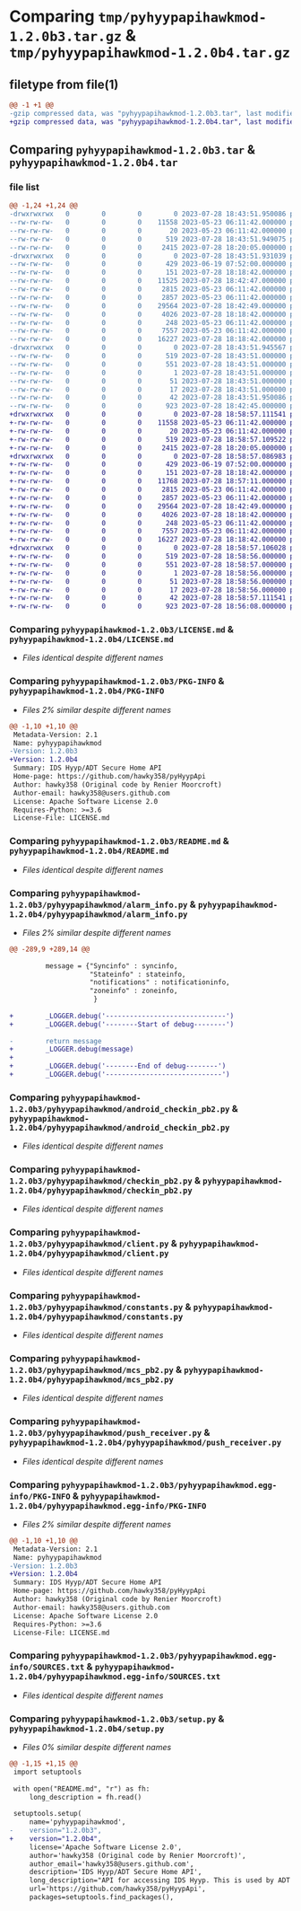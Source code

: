 # Comparing `tmp/pyhyypapihawkmod-1.2.0b3.tar.gz` & `tmp/pyhyypapihawkmod-1.2.0b4.tar.gz`

## filetype from file(1)

```diff
@@ -1 +1 @@
-gzip compressed data, was "pyhyypapihawkmod-1.2.0b3.tar", last modified: Fri Jul 28 18:43:51 2023, max compression
+gzip compressed data, was "pyhyypapihawkmod-1.2.0b4.tar", last modified: Fri Jul 28 18:58:57 2023, max compression
```

## Comparing `pyhyypapihawkmod-1.2.0b3.tar` & `pyhyypapihawkmod-1.2.0b4.tar`

### file list

```diff
@@ -1,24 +1,24 @@
-drwxrwxrwx   0        0        0        0 2023-07-28 18:43:51.950086 pyhyypapihawkmod-1.2.0b3/
--rw-rw-rw-   0        0        0    11558 2023-05-23 06:11:42.000000 pyhyypapihawkmod-1.2.0b3/LICENSE.md
--rw-rw-rw-   0        0        0       20 2023-05-23 06:11:42.000000 pyhyypapihawkmod-1.2.0b3/MANIFEST.in
--rw-rw-rw-   0        0        0      519 2023-07-28 18:43:51.949075 pyhyypapihawkmod-1.2.0b3/PKG-INFO
--rw-rw-rw-   0        0        0     2415 2023-07-28 18:20:05.000000 pyhyypapihawkmod-1.2.0b3/README.md
-drwxrwxrwx   0        0        0        0 2023-07-28 18:43:51.931039 pyhyypapihawkmod-1.2.0b3/pyhyypapihawkmod/
--rw-rw-rw-   0        0        0      429 2023-06-19 07:52:00.000000 pyhyypapihawkmod-1.2.0b3/pyhyypapihawkmod/__init__.py
--rw-rw-rw-   0        0        0      151 2023-07-28 18:18:42.000000 pyhyypapihawkmod-1.2.0b3/pyhyypapihawkmod/__main__.py
--rw-rw-rw-   0        0        0    11525 2023-07-28 18:42:47.000000 pyhyypapihawkmod-1.2.0b3/pyhyypapihawkmod/alarm_info.py
--rw-rw-rw-   0        0        0     2815 2023-05-23 06:11:42.000000 pyhyypapihawkmod-1.2.0b3/pyhyypapihawkmod/android_checkin_pb2.py
--rw-rw-rw-   0        0        0     2857 2023-05-23 06:11:42.000000 pyhyypapihawkmod-1.2.0b3/pyhyypapihawkmod/checkin_pb2.py
--rw-rw-rw-   0        0        0    29564 2023-07-28 18:42:49.000000 pyhyypapihawkmod-1.2.0b3/pyhyypapihawkmod/client.py
--rw-rw-rw-   0        0        0     4026 2023-07-28 18:18:42.000000 pyhyypapihawkmod-1.2.0b3/pyhyypapihawkmod/constants.py
--rw-rw-rw-   0        0        0      248 2023-05-23 06:11:42.000000 pyhyypapihawkmod-1.2.0b3/pyhyypapihawkmod/exceptions.py
--rw-rw-rw-   0        0        0     7557 2023-05-23 06:11:42.000000 pyhyypapihawkmod-1.2.0b3/pyhyypapihawkmod/mcs_pb2.py
--rw-rw-rw-   0        0        0    16227 2023-07-28 18:18:42.000000 pyhyypapihawkmod-1.2.0b3/pyhyypapihawkmod/push_receiver.py
-drwxrwxrwx   0        0        0        0 2023-07-28 18:43:51.945567 pyhyypapihawkmod-1.2.0b3/pyhyypapihawkmod.egg-info/
--rw-rw-rw-   0        0        0      519 2023-07-28 18:43:51.000000 pyhyypapihawkmod-1.2.0b3/pyhyypapihawkmod.egg-info/PKG-INFO
--rw-rw-rw-   0        0        0      551 2023-07-28 18:43:51.000000 pyhyypapihawkmod-1.2.0b3/pyhyypapihawkmod.egg-info/SOURCES.txt
--rw-rw-rw-   0        0        0        1 2023-07-28 18:43:51.000000 pyhyypapihawkmod-1.2.0b3/pyhyypapihawkmod.egg-info/dependency_links.txt
--rw-rw-rw-   0        0        0       51 2023-07-28 18:43:51.000000 pyhyypapihawkmod-1.2.0b3/pyhyypapihawkmod.egg-info/requires.txt
--rw-rw-rw-   0        0        0       17 2023-07-28 18:43:51.000000 pyhyypapihawkmod-1.2.0b3/pyhyypapihawkmod.egg-info/top_level.txt
--rw-rw-rw-   0        0        0       42 2023-07-28 18:43:51.950086 pyhyypapihawkmod-1.2.0b3/setup.cfg
--rw-rw-rw-   0        0        0      923 2023-07-28 18:42:45.000000 pyhyypapihawkmod-1.2.0b3/setup.py
+drwxrwxrwx   0        0        0        0 2023-07-28 18:58:57.111541 pyhyypapihawkmod-1.2.0b4/
+-rw-rw-rw-   0        0        0    11558 2023-05-23 06:11:42.000000 pyhyypapihawkmod-1.2.0b4/LICENSE.md
+-rw-rw-rw-   0        0        0       20 2023-05-23 06:11:42.000000 pyhyypapihawkmod-1.2.0b4/MANIFEST.in
+-rw-rw-rw-   0        0        0      519 2023-07-28 18:58:57.109522 pyhyypapihawkmod-1.2.0b4/PKG-INFO
+-rw-rw-rw-   0        0        0     2415 2023-07-28 18:20:05.000000 pyhyypapihawkmod-1.2.0b4/README.md
+drwxrwxrwx   0        0        0        0 2023-07-28 18:58:57.086983 pyhyypapihawkmod-1.2.0b4/pyhyypapihawkmod/
+-rw-rw-rw-   0        0        0      429 2023-06-19 07:52:00.000000 pyhyypapihawkmod-1.2.0b4/pyhyypapihawkmod/__init__.py
+-rw-rw-rw-   0        0        0      151 2023-07-28 18:18:42.000000 pyhyypapihawkmod-1.2.0b4/pyhyypapihawkmod/__main__.py
+-rw-rw-rw-   0        0        0    11768 2023-07-28 18:57:11.000000 pyhyypapihawkmod-1.2.0b4/pyhyypapihawkmod/alarm_info.py
+-rw-rw-rw-   0        0        0     2815 2023-05-23 06:11:42.000000 pyhyypapihawkmod-1.2.0b4/pyhyypapihawkmod/android_checkin_pb2.py
+-rw-rw-rw-   0        0        0     2857 2023-05-23 06:11:42.000000 pyhyypapihawkmod-1.2.0b4/pyhyypapihawkmod/checkin_pb2.py
+-rw-rw-rw-   0        0        0    29564 2023-07-28 18:42:49.000000 pyhyypapihawkmod-1.2.0b4/pyhyypapihawkmod/client.py
+-rw-rw-rw-   0        0        0     4026 2023-07-28 18:18:42.000000 pyhyypapihawkmod-1.2.0b4/pyhyypapihawkmod/constants.py
+-rw-rw-rw-   0        0        0      248 2023-05-23 06:11:42.000000 pyhyypapihawkmod-1.2.0b4/pyhyypapihawkmod/exceptions.py
+-rw-rw-rw-   0        0        0     7557 2023-05-23 06:11:42.000000 pyhyypapihawkmod-1.2.0b4/pyhyypapihawkmod/mcs_pb2.py
+-rw-rw-rw-   0        0        0    16227 2023-07-28 18:18:42.000000 pyhyypapihawkmod-1.2.0b4/pyhyypapihawkmod/push_receiver.py
+drwxrwxrwx   0        0        0        0 2023-07-28 18:58:57.106028 pyhyypapihawkmod-1.2.0b4/pyhyypapihawkmod.egg-info/
+-rw-rw-rw-   0        0        0      519 2023-07-28 18:58:56.000000 pyhyypapihawkmod-1.2.0b4/pyhyypapihawkmod.egg-info/PKG-INFO
+-rw-rw-rw-   0        0        0      551 2023-07-28 18:58:57.000000 pyhyypapihawkmod-1.2.0b4/pyhyypapihawkmod.egg-info/SOURCES.txt
+-rw-rw-rw-   0        0        0        1 2023-07-28 18:58:56.000000 pyhyypapihawkmod-1.2.0b4/pyhyypapihawkmod.egg-info/dependency_links.txt
+-rw-rw-rw-   0        0        0       51 2023-07-28 18:58:56.000000 pyhyypapihawkmod-1.2.0b4/pyhyypapihawkmod.egg-info/requires.txt
+-rw-rw-rw-   0        0        0       17 2023-07-28 18:58:56.000000 pyhyypapihawkmod-1.2.0b4/pyhyypapihawkmod.egg-info/top_level.txt
+-rw-rw-rw-   0        0        0       42 2023-07-28 18:58:57.111541 pyhyypapihawkmod-1.2.0b4/setup.cfg
+-rw-rw-rw-   0        0        0      923 2023-07-28 18:56:08.000000 pyhyypapihawkmod-1.2.0b4/setup.py
```

### Comparing `pyhyypapihawkmod-1.2.0b3/LICENSE.md` & `pyhyypapihawkmod-1.2.0b4/LICENSE.md`

 * *Files identical despite different names*

### Comparing `pyhyypapihawkmod-1.2.0b3/PKG-INFO` & `pyhyypapihawkmod-1.2.0b4/PKG-INFO`

 * *Files 2% similar despite different names*

```diff
@@ -1,10 +1,10 @@
 Metadata-Version: 2.1
 Name: pyhyypapihawkmod
-Version: 1.2.0b3
+Version: 1.2.0b4
 Summary: IDS Hyyp/ADT Secure Home API
 Home-page: https://github.com/hawky358/pyHyypApi
 Author: hawky358 (Original code by Renier Moorcroft)
 Author-email: hawky358@users.github.com
 License: Apache Software License 2.0
 Requires-Python: >=3.6
 License-File: LICENSE.md
```

### Comparing `pyhyypapihawkmod-1.2.0b3/README.md` & `pyhyypapihawkmod-1.2.0b4/README.md`

 * *Files identical despite different names*

### Comparing `pyhyypapihawkmod-1.2.0b3/pyhyypapihawkmod/alarm_info.py` & `pyhyypapihawkmod-1.2.0b4/pyhyypapihawkmod/alarm_info.py`

 * *Files 2% similar despite different names*

```diff
@@ -289,9 +289,14 @@
         
         message = {"Syncinfo" : syncinfo,
                    "Stateinfo" : stateinfo,
                    "notifications" : notificationinfo,
                    "zoneinfo" : zoneinfo,
                     }
         
+        _LOGGER.debug('------------------------------')
+        _LOGGER.debug('--------Start of debug--------')
         
-        return message
+        _LOGGER.debug(message)
+        
+        _LOGGER.debug('--------End of debug--------')
+        _LOGGER.debug('-----------------------------')
```

### Comparing `pyhyypapihawkmod-1.2.0b3/pyhyypapihawkmod/android_checkin_pb2.py` & `pyhyypapihawkmod-1.2.0b4/pyhyypapihawkmod/android_checkin_pb2.py`

 * *Files identical despite different names*

### Comparing `pyhyypapihawkmod-1.2.0b3/pyhyypapihawkmod/checkin_pb2.py` & `pyhyypapihawkmod-1.2.0b4/pyhyypapihawkmod/checkin_pb2.py`

 * *Files identical despite different names*

### Comparing `pyhyypapihawkmod-1.2.0b3/pyhyypapihawkmod/client.py` & `pyhyypapihawkmod-1.2.0b4/pyhyypapihawkmod/client.py`

 * *Files identical despite different names*

### Comparing `pyhyypapihawkmod-1.2.0b3/pyhyypapihawkmod/constants.py` & `pyhyypapihawkmod-1.2.0b4/pyhyypapihawkmod/constants.py`

 * *Files identical despite different names*

### Comparing `pyhyypapihawkmod-1.2.0b3/pyhyypapihawkmod/mcs_pb2.py` & `pyhyypapihawkmod-1.2.0b4/pyhyypapihawkmod/mcs_pb2.py`

 * *Files identical despite different names*

### Comparing `pyhyypapihawkmod-1.2.0b3/pyhyypapihawkmod/push_receiver.py` & `pyhyypapihawkmod-1.2.0b4/pyhyypapihawkmod/push_receiver.py`

 * *Files identical despite different names*

### Comparing `pyhyypapihawkmod-1.2.0b3/pyhyypapihawkmod.egg-info/PKG-INFO` & `pyhyypapihawkmod-1.2.0b4/pyhyypapihawkmod.egg-info/PKG-INFO`

 * *Files 2% similar despite different names*

```diff
@@ -1,10 +1,10 @@
 Metadata-Version: 2.1
 Name: pyhyypapihawkmod
-Version: 1.2.0b3
+Version: 1.2.0b4
 Summary: IDS Hyyp/ADT Secure Home API
 Home-page: https://github.com/hawky358/pyHyypApi
 Author: hawky358 (Original code by Renier Moorcroft)
 Author-email: hawky358@users.github.com
 License: Apache Software License 2.0
 Requires-Python: >=3.6
 License-File: LICENSE.md
```

### Comparing `pyhyypapihawkmod-1.2.0b3/pyhyypapihawkmod.egg-info/SOURCES.txt` & `pyhyypapihawkmod-1.2.0b4/pyhyypapihawkmod.egg-info/SOURCES.txt`

 * *Files identical despite different names*

### Comparing `pyhyypapihawkmod-1.2.0b3/setup.py` & `pyhyypapihawkmod-1.2.0b4/setup.py`

 * *Files 0% similar despite different names*

```diff
@@ -1,15 +1,15 @@
 import setuptools
 
 with open("README.md", "r") as fh:
     long_description = fh.read()
 
 setuptools.setup(
     name='pyhyypapihawkmod',
-    version="1.2.0b3",
+    version="1.2.0b4",
     license='Apache Software License 2.0',
     author='hawky358 (Original code by Renier Moorcroft)',
     author_email='hawky358@users.github.com',
     description='IDS Hyyp/ADT Secure Home API',
     long_description="API for accessing IDS Hyyp. This is used by ADT Home Connect and possibly others. Please view readme on github (Based on 0.0.0.8 by Renier Moorcroft with updated protobuf files) ",
     url='https://github.com/hawky358/pyHyypApi',
     packages=setuptools.find_packages(),
```

